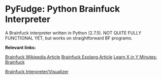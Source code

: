 PyFudge: Python Brainfuck Interpreter
=============================

A Brainfuck interpreter written in Python (2.7.5). NOT QUITE FULLY FUNCTIONAL YET, but works on straightforward BF programs.  

**Relevant links:**  

[Brainfuck Wikipedia Article](http://en.wikipedia.org/wiki/Brainfuck)
[Brainfuck Esolang Article](http://esolangs.org/wiki/Brainfuck)
[Learn X in Y Minutes: Brainfuck](http://learnxinyminutes.com/docs/brainfuck/)  

[Brainfuck Interpreter/Visualizer](http://fatiherikli.github.io/brainfuck-visualizer/)



